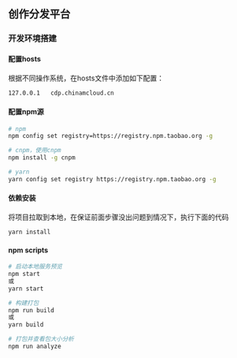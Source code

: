 ## 创作分发平台

### 开发环境搭建

#### 配置hosts

根据不同操作系统，在hosts文件中添加如下配置：

``` bash
127.0.0.1	cdp.chinamcloud.cn
```

#### 配置npm源

``` bash
# npm
npm config set registry=https://registry.npm.taobao.org -g

# cnpm，使用cnpm
npm install -g cnpm

# yarn
yarn config set registry https://registry.npm.taobao.org -g
```

#### 依赖安装

将项目拉取到本地，在保证前面步骤没出问题到情况下，执行下面的代码

``` bash
yarn install
```

#### npm scripts

``` bash
# 启动本地服务预览
npm start
或
yarn start

# 构建打包
npm run build
或
yarn build

# 打包并查看包大小分析
npm run analyze
```
